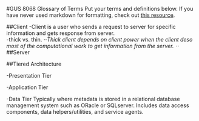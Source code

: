 #GUS 8068 Glossary of Terms
Put your terms and definitions below. If you have never used markdown for formatting, check out [this resource](https://github.com/adam-p/markdown-here/wiki/Markdown-Cheatsheet).

##Client
-Client is a user who sends a request to server for specific information and gets response from server.  
-thick vs. thin. 
⋅⋅*Thick client depends on  client power when the client deso most of the computational work to get information from the server.
⋅⋅*
##Server

##Tiered Architecture

-Presentation Tier

-Application Tier

-Data Tier
Typically where metadata is stored in a relational database management system such as ORacle or SQLserver.
Includes data access components, data helpers/utilities, and service agents. 
